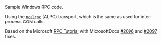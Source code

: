 Sample Windows RPC code.


Using the [`ncalrpc`](https://learn.microsoft.com/en-us/windows/win32/midl/ncalrpc) (ALPC) transport, which is the same as used for inter-process COM calls.


Based on the Microsoft [RPC Tutorial](https://learn.microsoft.com/en-us/windows/win32/rpc/tutorial) with MicrosoftDocs [#2096](https://github.com/MicrosoftDocs/win32/pull/2096) and [#2097](https://github.com/MicrosoftDocs/win32/pull/2097) fixes.
